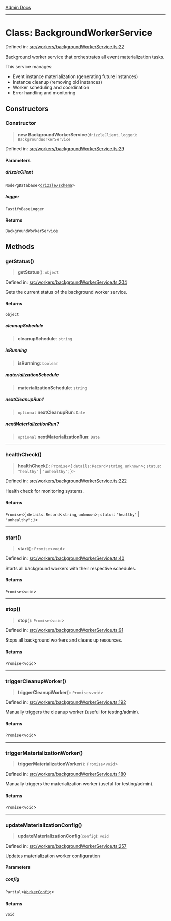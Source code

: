 [Admin Docs](/)

***

# Class: BackgroundWorkerService

Defined in: [src/workers/backgroundWorkerService.ts:22](https://github.com/gautam-divyanshu/talawa-api/blob/22f85ff86fcf5f38b53dcdb9fe90ab33ea32d944/src/workers/backgroundWorkerService.ts#L22)

Background worker service that orchestrates all event materialization tasks.

This service manages:
- Event instance materialization (generating future instances)
- Instance cleanup (removing old instances)
- Worker scheduling and coordination
- Error handling and monitoring

## Constructors

### Constructor

> **new BackgroundWorkerService**(`drizzleClient`, `logger`): `BackgroundWorkerService`

Defined in: [src/workers/backgroundWorkerService.ts:29](https://github.com/gautam-divyanshu/talawa-api/blob/22f85ff86fcf5f38b53dcdb9fe90ab33ea32d944/src/workers/backgroundWorkerService.ts#L29)

#### Parameters

##### drizzleClient

`NodePgDatabase`\<[`drizzle/schema`](../../../drizzle/schema/README.md)\>

##### logger

`FastifyBaseLogger`

#### Returns

`BackgroundWorkerService`

## Methods

### getStatus()

> **getStatus**(): `object`

Defined in: [src/workers/backgroundWorkerService.ts:204](https://github.com/gautam-divyanshu/talawa-api/blob/22f85ff86fcf5f38b53dcdb9fe90ab33ea32d944/src/workers/backgroundWorkerService.ts#L204)

Gets the current status of the background worker service.

#### Returns

`object`

##### cleanupSchedule

> **cleanupSchedule**: `string`

##### isRunning

> **isRunning**: `boolean`

##### materializationSchedule

> **materializationSchedule**: `string`

##### nextCleanupRun?

> `optional` **nextCleanupRun**: `Date`

##### nextMaterializationRun?

> `optional` **nextMaterializationRun**: `Date`

***

### healthCheck()

> **healthCheck**(): `Promise`\<\{ `details`: `Record`\<`string`, `unknown`\>; `status`: `"healthy"` \| `"unhealthy"`; \}\>

Defined in: [src/workers/backgroundWorkerService.ts:222](https://github.com/gautam-divyanshu/talawa-api/blob/22f85ff86fcf5f38b53dcdb9fe90ab33ea32d944/src/workers/backgroundWorkerService.ts#L222)

Health check for monitoring systems.

#### Returns

`Promise`\<\{ `details`: `Record`\<`string`, `unknown`\>; `status`: `"healthy"` \| `"unhealthy"`; \}\>

***

### start()

> **start**(): `Promise`\<`void`\>

Defined in: [src/workers/backgroundWorkerService.ts:40](https://github.com/gautam-divyanshu/talawa-api/blob/22f85ff86fcf5f38b53dcdb9fe90ab33ea32d944/src/workers/backgroundWorkerService.ts#L40)

Starts all background workers with their respective schedules.

#### Returns

`Promise`\<`void`\>

***

### stop()

> **stop**(): `Promise`\<`void`\>

Defined in: [src/workers/backgroundWorkerService.ts:91](https://github.com/gautam-divyanshu/talawa-api/blob/22f85ff86fcf5f38b53dcdb9fe90ab33ea32d944/src/workers/backgroundWorkerService.ts#L91)

Stops all background workers and cleans up resources.

#### Returns

`Promise`\<`void`\>

***

### triggerCleanupWorker()

> **triggerCleanupWorker**(): `Promise`\<`void`\>

Defined in: [src/workers/backgroundWorkerService.ts:192](https://github.com/gautam-divyanshu/talawa-api/blob/22f85ff86fcf5f38b53dcdb9fe90ab33ea32d944/src/workers/backgroundWorkerService.ts#L192)

Manually triggers the cleanup worker (useful for testing/admin).

#### Returns

`Promise`\<`void`\>

***

### triggerMaterializationWorker()

> **triggerMaterializationWorker**(): `Promise`\<`void`\>

Defined in: [src/workers/backgroundWorkerService.ts:180](https://github.com/gautam-divyanshu/talawa-api/blob/22f85ff86fcf5f38b53dcdb9fe90ab33ea32d944/src/workers/backgroundWorkerService.ts#L180)

Manually triggers the materialization worker (useful for testing/admin).

#### Returns

`Promise`\<`void`\>

***

### updateMaterializationConfig()

> **updateMaterializationConfig**(`config`): `void`

Defined in: [src/workers/backgroundWorkerService.ts:257](https://github.com/gautam-divyanshu/talawa-api/blob/22f85ff86fcf5f38b53dcdb9fe90ab33ea32d944/src/workers/backgroundWorkerService.ts#L257)

Updates materialization worker configuration

#### Parameters

##### config

`Partial`\<[`WorkerConfig`](../../eventMaterialization/materializationPipeline/interfaces/WorkerConfig.md)\>

#### Returns

`void`
